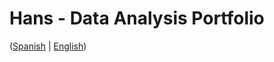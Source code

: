 # Hans - Data Analysis Portfolio 
([Spanish](https://github.com/HansAllTech/Hans_Data_Analysis_Portfolio/blob/main/Proyectos.md#tabla-de-contenido-es--en) | [English](https://github.com/HansAllTech/Hans_Data_Analysis_Portfolio/blob/main/Projects.md#table-of-content-es--en))   
                          
                                                                                                                                                
                                         
                                                            
                            
                    
                       
     
    
        
   
  
 
 

